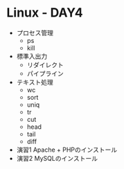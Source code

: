 # Linux - DAY4

+ プロセス管理
  + ps
  + kill
+ 標準入出力
  + リダイレクト
  + パイプライン
+ テキスト処理
  + wc
  + sort
  + uniq
  + tr
  + cut
  + head
  + tail
  + diff
+ 演習1 Apache + PHPのインストール
+ 演習2 MySQLのインストール
